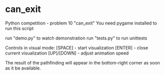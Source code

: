 # can_exit
Python competition - problem 10 "can_exit"
You need pygame installed to run this script

run "demo.py" to watch demonstration
run "tests.py" to run unittests

Controls in visual mode:
[SPACE] - start visualization
[ENTER] - close current visualization
[UP]/[DOWN] - adjust animation speed

The result of the pathfinding will appear in the bottom-right corner as soon as it be available.
